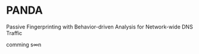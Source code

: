# PANDA
Passive Fingerprinting with Behavior-driven Analysis for Network-wide DNS Traffic

comming s∞n
